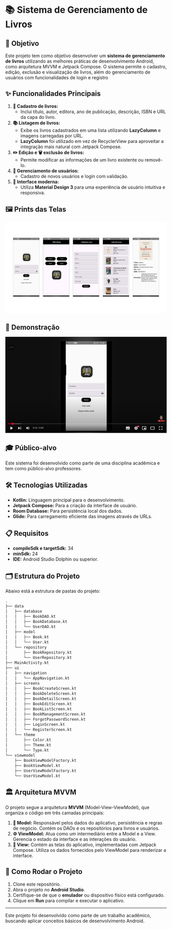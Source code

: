 # 📚 Sistema de Gerenciamento de Livros

## 🎯 Objetivo
Este projeto tem como objetivo desenvolver um **sistema de gerenciamento de livros** utilizando as melhores práticas de desenvolvimento Android, como arquitetura MVVM e Jetpack Compose. O sistema permite o cadastro, edição, exclusão e visualização de livros, além do gerenciamento de usuários com funcionalidades de login e registro

## ✨ Funcionalidades Principais
1. **📖 Cadastro de livros:**
   - Inclui título, autor, editora, ano de publicação, descrição, ISBN e URL da capa do livro.
2. **📚 Listagem de livros:**
   - Exibe os livros cadastrados em uma lista utilizando **LazyColumn** e imagens carregadas por URL.
   - **LazyColumn** foi utilizado em vez de RecyclerView para aproveitar a integração mais natural com Jetpack Compose.
3. **✏️ Edição e 🗑️ exclusão de livros:**
   - Permite modificar as informações de um livro existente ou removê-lo.
4. **👥 Gerenciamento de usuários:**
   - Cadastro de novos usuários e login com validação.
5. **🎨 Interface moderna:**
   - Utiliza **Material Design 3** para uma experiência de usuário intuitiva e responsiva.

## 🖼️ Prints das Telas
![Telas](screens.png)

## 🎥 Demonstração
[![Demonstração do Projeto](demonstration.png)](https://www.youtube.com/watch?v=1N90JNdKwsY&t=1s)

## 🎓 Público-alvo
Este sistema foi desenvolvido como parte de uma disciplina acadêmica e tem como público-alvo professores.

## 🛠️ Tecnologias Utilizadas
- **Kotlin:** Linguagem principal para o desenvolvimento.
- **Jetpack Compose:** Para a criação da interface de usuário.
- **Room Database:** Para persistência local dos dados.
- **Glide:** Para carregamento eficiente das imagens através de URLs.

## 📋 Requisitos
- **compileSdk e targetSdk:** 34
- **minSdk:** 24
- **IDE:** Android Studio Dolphin ou superior.

## 🗂️ Estrutura do Projeto
Abaixo está a estrutura de pastas do projeto:
```
.
├── data
│   ├── database
│   │   ├── BookDAO.kt
│   │   ├── BookDatabase.kt
│   │   └── UserDAO.kt
│   ├── model
│   │   ├── Book.kt
│   │   └── User.kt
│   └── repository
│       ├── BookRepository.kt
│       └── UserRepository.kt
├── MainActivity.kt
├── ui
│   ├── navigation
│   │   └── AppNavigation.kt
│   ├── screens
│   │   ├── BookCreateScreen.kt
│   │   ├── BookDeleteScreen.kt
│   │   ├── BookDetailScreen.kt
│   │   ├── BookEditScreen.kt
│   │   ├── BookListScreen.kt
│   │   ├── BookManagementScreen.kt
│   │   ├── ForgotPasswordScreen.kt
│   │   ├── LoginScreen.kt
│   │   └── RegisterScreen.kt
│   └── theme
│       ├── Color.kt
│       ├── Theme.kt
│       └── Type.kt
└── viewmodel
    ├── BookViewModelFactory.kt
    ├── BookViewModel.kt
    ├── UserViewModelFactory.kt
    └── UserViewModel.kt
```

## 🏛️ Arquitetura MVVM
O projeto segue a arquitetura **MVVM** (Model-View-ViewModel), que organiza o código em três camadas principais:
1. **📂 Model:** Responsável pelos dados do aplicativo, persistência e regras de negócio. Contém os DAOs e os repositórios para livros e usuários.
2. **⚙️ ViewModel:** Atua como um intermediário entre a Model e a View. Gerencia o estado da interface e as interações do usuário.
3. **🎨 View:** Contém as telas do aplicativo, implementadas com Jetpack Compose. Utiliza os dados fornecidos pelo ViewModel para renderizar a interface.

## 🚀 Como Rodar o Projeto
1. Clone este repositório.
2. Abra o projeto no **Android Studio**.
3. Certifique-se de que o **emulador** ou dispositivo físico está configurado.
4. Clique em **Run** para compilar e executar o aplicativo.

---

Este projeto foi desenvolvido como parte de um trabalho acadêmico, buscando aplicar conceitos básicos de desenvolvimento Android.

